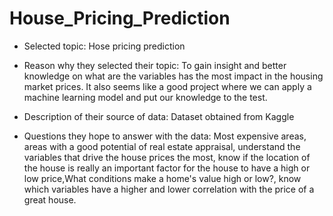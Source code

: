 # House_Pricing_Prediction


- Selected topic: Hose pricing prediction

- Reason why they selected their topic: To gain insight and better knowledge on what are the variables has the most impact in the housing market prices.
It also seems like a good project where we can apply a machine learning model and put our knowledge to the test.

- Description of their source of data: Dataset obtained from Kaggle

- Questions they hope to answer with the data: Most expensive areas, areas with a good potential of real estate appraisal, understand the variables that drive the house prices the most, know if the location of the house is really an important factor for the house to have a high or low price,What conditions  make a home's value high or low?, know which variables have a higher and lower correlation with the price of a great house.
